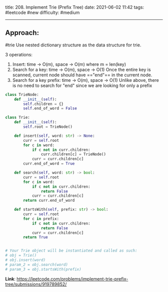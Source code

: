 title: 208. Implement Trie (Prefix Tree)
date: 2021-06-02 11:42
tags: #leetcode #new
difficulty: #medium 

---
## Approach:
#trie 
Use nested dictionary structure as the data structure for trie.

3 operations:
1. Insert: time -> O(m), space -> O(m) where m = len(key)
2. Search for a key: time -> O(m), space -> O(1)
Once the entire key is scanned, current node should have =="end"== in the current node.
3. Search for a key prefix: time -> O(m), space -> O(1)
Unlike above, there is no need to search for "end" since we are looking for only a prefix

```python
class TrieNode:
    def __init__(self):
        self.children = {}
        self.end_of_word = False

class Trie:
    def __init__(self):
        self.root = TrieNode()

    def insert(self, word: str) -> None:
        curr = self.root
        for c in word: 
            if c not in curr.children:
                curr.children[c] = TrieNode()
            curr = curr.children[c]
        curr.end_of_word = True

    def search(self, word: str) -> bool:
        curr = self.root
        for c in word:
            if c not in curr.children:
                return False
            curr = curr.children[c]
        return curr.end_of_word

    def startsWith(self, prefix: str) -> bool:
        curr = self.root
        for c in prefix:
            if c not in curr.children:
                return False
            curr = curr.children[c]
        return True


# Your Trie object will be instantiated and called as such:
# obj = Trie()
# obj.insert(word)
# param_2 = obj.search(word)
# param_3 = obj.startsWith(prefix)
```

**Link**: https://leetcode.com/problems/implement-trie-prefix-tree/submissions/919789852/